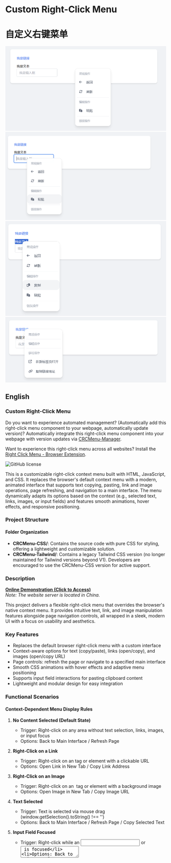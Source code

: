 # Custom Right-Click Menu
# 自定义右键菜单

![Interface](https://github.com/add-qwq/Custom-Right-Click-Menu/blob/main/Custom-Right-Click-Menu1.png?raw=true)  
![Interface](https://github.com/add-qwq/Custom-Right-Click-Menu/blob/main/Custom-Right-Click-Menu2.png?raw=true)  
![Interface](https://github.com/add-qwq/Custom-Right-Click-Menu/blob/main/Custom-Right-Click-Menu3.png?raw=true)  
![Interface](https://github.com/add-qwq/Custom-Right-Click-Menu/blob/main/Custom-Right-Click-Menu4.png?raw=true)  

## English

### Custom Right-Click Menu

Do you want to experience automated management? (Automatically add this right-click menu component to your webpage, automatically update version)? Automatically integrate this right-click menu component into your webpage with version updates via [CRCMenu-Manager](https://github.com/add-qwq/CRCMenu-Manager).

Want to experience this right-click menu across all websites? Install the [Right Click Menu - Browser Extension](https://github.com/add-qwq/CRCM-Browser-Plugin).

![GitHub license](https://img.shields.io/github/license/add-qwq/Custom-Right-Click-Menu?style=flat-square)

This is a customizable right-click context menu built with HTML, JavaScript, and CSS. It replaces the browser's default context menu with a modern, animated interface that supports text copying, pasting, link and image operations, page refreshing, and navigation to a main interface. The menu dynamically adapts its options based on the context (e.g., selected text, links, images, or input fields) and features smooth animations, hover effects, and responsive positioning.

### Project Structure

#### Folder Organization
- **CRCMenu-CSS/**: Contains the source code with pure CSS for styling, offering a lightweight and customizable solution.
- **CRCMenu-Tailwind/**: Contains a legacy Tailwind CSS version (no longer maintained for Tailwind versions beyond V1). Developers are encouraged to use the CRCMenu-CSS version for active support.

### Description
**[Online Demonstration (Click to Access)](https://www.rockaz.top/GitHub-Project-Demo/Custom-Right-Click-Menu/)**  
*Note: The website server is located in China.*

This project delivers a flexible right-click menu that overrides the browser's native context menu. It provides intuitive text, link, and image manipulation features alongside page navigation controls, all wrapped in a sleek, modern UI with a focus on usability and aesthetics.

### Key Features
- Replaces the default browser right-click menu with a custom interface
- Context-aware options for text (copy/paste), links (open/copy), and images (open/copy URL)
- Page controls: refresh the page or navigate to a specified main interface
- Smooth CSS animations with hover effects and adaptive menu positioning
- Supports input field interactions for pasting clipboard content
- Lightweight and modular design for easy integration

### Functional Scenarios

#### Context-Dependent Menu Display Rules
1. **No Content Selected (Default State)**  
   - Trigger: Right-click on any area without text selection, links, images, or input focus  
   - Options: Back to Main Interface / Refresh Page  

2. **Right-Click on a Link**  
   - Trigger: Right-click on an <a> tag or element with a clickable URL  
   - Options: Open Link in New Tab / Copy Link Address  

3. **Right-Click on an Image**  
   - Trigger: Right-click on an <img> tag or element with a background image  
   - Options: Open Image in New Tab / Copy Image URL  

4. **Text Selected**  
   - Trigger: Text is selected via mouse drag (window.getSelection().toString() !== '')  
   - Options: Back to Main Interface / Refresh Page / Copy Selected Text  

5. **Input Field Focused**  
   - Trigger: Right-click while an <input> or <textarea> is focused  
   - Options: Back to Main Interface / Refresh Page / Paste Clipboard Content  

#### Implementation Principle
The menu leverages JavaScript to detect context in real-time:  
- Text selection via window.getSelection()  
- Link detection by checking the target element or its ancestors for <a> tags or onclick handlers  
- Image detection via <img> tags or computed background-image styles  
- Input focus detection using document.activeElement for <input> or <textarea> elements  

### File Structure

#### CRCMenu-CSS/
- **CRCMenu.html**: Main HTML file defining the menu structure  
- **CRCMenu.js**: JavaScript logic for menu behavior and context detection  
- **CRCMenu.css**: CSS styles for layout, animations, and visual effects  
- **All-Custom Right-Click-Menu.html**: All-in-one file with embedded CSS and JS for quick deployment  

#### CRCMenu-Tailwind/ (Legacy)
- **rcm-tailwind.html**: HTML with Tailwind CSS classes (deprecated)  
- **rcm-tailwind.js**: JavaScript logic for the Tailwind version (deprecated)  
- **integration-tailwind.html**: Embedded Tailwind version (deprecated)  

*Note: The Tailwind version is no longer maintained for Tailwind CSS versions beyond V1. Use the CRCMenu-CSS version for active development and support.*

### Quick Start

#### Download and Use
1. **Get Source Code**:  
   - Visit the [GitHub repository](https://github.com/add-qwq/Custom-Right-Click-Menu).  
   - Click the *Code* button and select *Download ZIP*.  
   - Extract the ZIP file to a local directory.  

2. **Run the Menu**:  
   - For the CSS version: Open `CRCMenu.html` or `All-Custom Right-Click-Menu.html` in a modern browser.  
   - For the Tailwind version: Open `rcm-tailwind.html` or `integration-tailwind.html` (note: deprecated).  
   - Right-click on the page to trigger the custom menu.  

#### Customization
1. **CSS Version (CRCMenu-CSS/)**  
   - Modify `CRCMenu.css` to adjust colors, sizes, or animations.  
   - Edit `CRCMenu.js` to:  
     - Change the main interface URL in `backToHomeAction()`.  
     - Add or remove menu items and their corresponding actions.  
   - Integrate by linking `CRCMenu.css` and `CRCMenu.js` in your HTML or using `All-Custom Right-Click-Menu.html` as a template.  

2. **Tailwind Version (CRCMenu-Tailwind/, Deprecated)**  
   - Ensure Tailwind CSS (V1) is loaded in your project.  
   - Modify `rcm-tailwind.html` to adjust styles using Tailwind utility classes.  
   - Edit `rcm-tailwind.js` for functional customizations, similar to the CSS version.  
   - Note: This version is no longer supported; consider migrating to the CSS version for future updates.  

### Compatibility
Compatible with modern browsers (Chrome, Firefox, Edge, Safari) supporting the navigator.clipboard API. Fallback mechanisms ensure basic functionality in older browsers, though some features (e.g., clipboard pasting) may be limited.

### License
This project is licensed under the [Apache-2.0 License](LICENSE).

---

## 中文

### 自定义右键菜单

想要体验自动化管理吗？（自动添加此右键菜单组件到您的网页，自动化更新版本）？通过[CRC 菜单管理器](https://github.com/add-qwq/CRCMenu-Manager)自动将此右键菜单组件集成到你的网页，并支持自动版本更新。

想在所有网站上体验此右键菜单？请安装[右键菜单 - 浏览器扩展](https://github.com/add-qwq/CRCM-Browser-Plugin)。

![GitHub license](https://img.shields.io/github/license/add-qwq/Custom-Right-Click-Menu?style=flat-square)

这是一个基于HTML、JavaScript和CSS开发的自定义右键菜单，替代浏览器默认右键菜单，支持文本复制、粘贴、链接和图片操作、页面刷新以及返回主界面等功能。菜单根据上下文（选中文本、链接、图片或输入框）动态显示选项，拥有流畅的动画效果、悬停交互和自适应定位。

### 项目结构

#### 文件夹说明
- **CRCMenu-CSS/**：包含使用纯CSS样式的源代码，轻量且易于定制。  
- **CRCMenu-Tailwind/**：包含基于Tailwind CSS的旧版本（不再支持V1以上版本）。建议使用CRCMenu-CSS版本获取活跃支持。

### 项目说明
**[在线演示（点击访问）](https://www.rockaz.top/GitHub-Project-Demo/Custom-Right-Click-Menu/)**  
*注：网站服务器位于中国。*

本项目提供一个灵活的右键菜单，覆盖浏览器原生菜单功能，支持文本、链接和图片操作以及页面导航，结合现代化UI设计提升用户体验。

### 核心功能
- 屏蔽浏览器默认右键菜单，显示自定义界面  
- 上下文相关选项：文本（复制/粘贴）、链接（打开/复制）、图片（打开/复制URL）  
- 页面控制：一键刷新或跳转到指定主界面  
- 流畅CSS动画，包含悬停效果和自适应定位  
- 支持输入框交互，粘贴剪贴板内容  
- 轻量级模块化设计，便于集成  

### 功能场景说明

#### 上下文菜单显示规则
1. **无内容选中（默认状态）**  
   - 触发条件：右键点击无文本选中、链接、图片或输入框聚焦的区域  
   - 选项：返回主界面 / 刷新页面  

2. **右键点击链接**  
   - 触发条件：右键点击<a>标签或含URL的可点击元素  
   - 选项：在新标签页打开链接 / 复制链接地址  

3. **右键点击图片**  
   - 触发条件：右键点击<img>标签或含背景图片的元素  
   - 选项：在新标签页打开图片 / 复制图片URL  

4. **选中文本**  
   - 触发条件：通过鼠标拖动选中文本（window.getSelection().toString() !== ''）  
   - 选项：返回主界面 / 刷新页面 / 复制选中文本  

5. **输入框聚焦**  
   - 触发条件：右键时<input>或<textarea>处于聚焦状态  
   - 选项：返回主界面 / 刷新页面 / 粘贴剪贴板内容  

#### 实现原理
通过JavaScript实时检测上下文：  
- 文本选中：使用window.getSelection()获取内容  
- 链接检测：检查目标元素或其祖先的<a>标签或onclick事件  
- 图片检测：识别<img>标签或计算的background-image样式  
- 输入框聚焦：通过document.activeElement检测<input>或<textarea>  

### 文件结构

#### CRCMenu-CSS/
- **CRCMenu.html**：定义菜单结构的HTML文件  
- **CRCMenu.js**：控制菜单行为和上下文检测的JavaScript文件  
- **CRCMenu.css**：布局、动画和视觉效果的CSS文件  
- **All-Custom Right-Click-Menu.html**：内嵌CSS和JS的单文件，适合快速部署  

#### CRCMenu-Tailwind/（已停更）
- **rcm-tailwind.html**：使用Tailwind CSS类的HTML文件（已停更）  
- **rcm-tailwind.js**：Tailwind版本的JavaScript逻辑（已停更）  
- **integration-tailwind.html**：内嵌Tailwind资源的单文件（已停更）  

*注：Tailwind版本不再支持V1以上版本。建议使用CRCMenu-CSS版本进行开发和维护*

### 快速使用

#### 下载与运行
1. **获取源代码**：  
   - 访问[GitHub仓库](https://github.com/add-qwq/Custom-Right-Click-Menu)。  
   - 点击右上角*Code*按钮，选择*Download ZIP*。  
   - 解压到本地目录。  

2. **运行菜单**：  
   - CSS版本：打开CRCMenu.html或All-Custom Right-Click-Menu.html在现代浏览器中运行。  
   - Tailwind版本：打开rcm-tailwind.html或integration-tailwind.html（注：已停更）。  
   - 在页面右键触发自定义菜单。  

#### 个性化定制
1. **CSS版本（CRCMenu-CSS/）**  
   - 修改CRCMenu.css调整颜色、尺寸或动画效果。  
   - 编辑CRCMenu.js以：  
     - 修改backToHomeAction()中的主界面URL。  
     - 添加或删除菜单项及其功能逻辑。  
   - 集成：在项目中链接CRCMenu.css和CRCMenu.js，或以All-Custom Right-Click-Menu.html为模板嵌入。  

2. **Tailwind版本（CRCMenu-Tailwind/，已停更）**  
   - 确保项目加载Tailwind CSS（V1）。  
   - 修改rcm-tailwind.html中的Tailwind工具类调整样式。  
   - 编辑rcm-tailwind.js进行功能定制，与CSS版本逻辑类似。  
   - 注：此版本不再维护，建议迁移到CSS版本以获取更新支持。  

### 兼容性说明
支持具备navigator.clipboard API的现代浏览器（Chrome、Firefox、Edge、Safari）。旧版浏览器提供回退机制，但部分功能（如剪贴板粘贴）可能受限。

### 许可证
本项目采用[Apache-2.0 License](LICENSE)授权。
